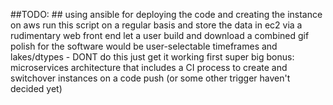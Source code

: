 ##TODO: ##
using ansible for deploying the code and creating the instance on aws
run this script on a regular basis and store the data in ec2
via a rudimentary web front end let a user build and download a combined gif
polish for the software would be user-selectable timeframes and lakes/dtypes - DONT do this just get it working first
super big bonus: microservices architecture that includes a CI process to create and switchover instances on a code push (or some other trigger haven't decided yet)
